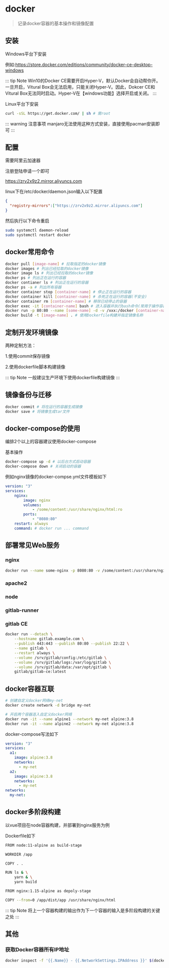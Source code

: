 # docker

> 记录docker容器的基本操作和镜像配置

## 安装

Windows平台下安装

例如:https://store.docker.com/editions/community/docker-ce-desktop-windows

::: tip Note
Win10的Docker CE需要开启Hyper-V，默认Docker会自动帮你开。一旦开启，Vitural Box会无法启用，只能关闭Hyper-V。因此，Dokcer CE和Vitural Box无法同时启动。Hyper-V在【windows功能】选择开启或关闭。
:::

Linux平台下安装

```bash
curl -sSL https://get.docker.com/ | sh # 需root
```

::: warning 注意事项
manjaro无法使用这种方式安装，直接使用pacman安装即可
:::

## 配置

需要阿里云加速器

注册登陆申请一个即可

https://zrv2x9z2.mirror.aliyuncs.com

linux下在/etc/docker/daemon.json输入以下配置

```json
{
  "registry-mirrors":["https://zrv2x9z2.mirror.aliyuncs.com"]
}
```

然后执行以下命令重启

```bash
sudo systemctl daemon-reload
sudo systemctl restart docker
```

## docker常用命令

```bash
docker pull [image-name] # 拉取指定的docker镜像
docker images # 列出已经拉取的docker镜像
docker image ls # 列出已经拉取的docker镜像
docker ps # 列出正在运行的容器
docker contianer ls # 列出正在运行的容器
docker ps -a # 列出所有容器
docker container stop [container-name] # 停止正在运行的容器
docker container kill [container-name] # 杀死正在运行的容器(不安全)
docker container rm [container-name] # 移除已经停止的容器
docker exec -it [container-name] bash # 进入容器并执行bash命令(常用于操作容器内部)
docker run -p 80:80 --name [some-name] -d -v /xxx:/docker [container-name] # 启动指定容器，映射端口和数据卷，指定名称，后台运行
docker build -t [image-name] . # 使用Dockerfile构建并指定镜像名称
```

## 定制开发环境镜像

两种定制方法：

1.使用commit保存镜像

2.使用dockerfile脚本构建镜像

::: tip Note
一般建议生产环境下使用dockerfile构建镜像
:::

## 镜像备份与迁移

```bash
docker commit # 将在运行的容器生成镜像
docker save # 将镜像生成tar文件
```

## docker-compose的使用

编排2个以上的容器建议使用docker-compose

基本操作

```bash
docker-compose up -d # 以后台方式启动容器
docker-compose down # 关闭启动的容器
```

例如nginx镜像的docker-compse.yml文件模板如下

```yaml
version: "3"
services:
	nginx:
		image: nginx
		volumes:
			- /some/content:/usr/share/nginx/html:ro
		ports:
			- "8080:80"
    restart: always
    command: # docker run ... command
```

## 部署常见Web服务

### nginx

```bash
docker run --name some-nginx -p 8080:80 -v /some/content:/usr/share/nginx/html:ro -d nginx
```

### apache2

### node

### gitlab-runner

### gitlab CE

```bash
docker run --detach \
	--hostname gitlab.example.com \
	--publish 443:443 --publish 80:80 --publish 22:22 \
	--name gitlab \
	--restart always \
	--volume /srv/gitlab/config:/etc/gitlab \
	--volume /srv/gitlab/logs:/var/log/gitlab \
	--volume /srv/gitlab/data:/var/opt/gitlab \
	gitlab/gitlab-ce:latest
```

## docker容器互联

```bash
# 创建自定义docker网络my-net
docker create network -d bridge my-net

# 开启两个容器连入自定义docker网络
docker run -it --name alpine1 --network my-net alpine:3.8
docker run -it --name alpine2 --network my-net alpine:3.8
```

docker-compose写法如下
```yaml
version: "3"
services:
  a1:
    image: alpine:3.8
    networks:
      - my-net
  a2:
    image: alpine:3.8
    networks:
      - my-net
networks:
  my-net:
```

## docker多阶段构建

以vue项目在node容器构建，并部署到nginx服务为例

Dockerfile如下

```bash
FROM node:11-alpine as build-stage

WORKDIR /app

COPY . .

RUN ls & \
    yarn & \
    yarn build

FROM nginx:1.15-alpine as depoly-stage

COPY --from=0 /app/dist/app /usr/share/nginx/html
```

::: tip Note
将上一个容器构建的输出作为下一个容器的输入是多阶段构建的关键之处
:::

## 其他

### 获取Docker容器所有IP地址

```bash
docker inspect -f '{{.Name}} - {{.NetworkSettings.IPAddress }}' $(docker ps -aq)
```
